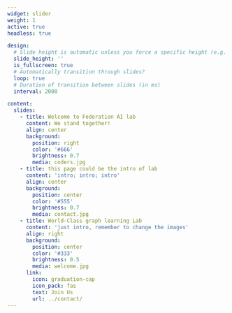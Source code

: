 ```yaml
---
widget: slider
weight: 1
active: true
headless: true

design:
  # Slide height is automatic unless you force a specific height (e.g. '400px')
  slide_height: ''
  is_fullscreen: true
  # Automatically transition through slides?
  loop: true
  # Duration of transition between slides (in ms)
  interval: 2000

content:
  slides:
    - title: Welcome to Federation AI lab
      content: We stand together!
      align: center
      background:
        position: right
        color: '#666'
        brightness: 0.7
        media: coders.jpg
    - title: this page could be the intro of lab
      content: 'intro; intro; intro'
      align: center
      background:
        position: center
        color: '#555'
        brightness: 0.7
        media: contact.jpg
    - title: World-Class graph learning Lab
      content: 'just intro, remember to change the images'
      align: right
      background:
        position: center
        color: '#333'
        brightness: 0.5
        media: welcome.jpg
      link:
        icon: graduation-cap
        icon_pack: fas
        text: Join Us
        url: ../contact/
---
```

